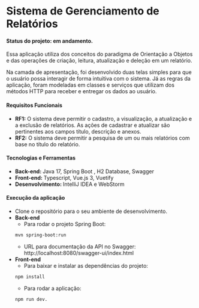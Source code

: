 # Sistema de Gerenciamento de Relatórios
#### Status do projeto: em andamento.
Essa aplicação utiliza dos conceitos do paradigma de Orientação a Objetos e das operações de criação, leitura, atualização e deleção em um relatório.

Na camada de apresentação, foi desenvolvido duas telas simples para que o usuário possa interagir de forma intuitiva com o sistema. Já as regras da aplicação, foram modeladas em classes e serviços que utilizam dos métodos HTTP para receber e entregar os dados ao usuário.

#### Requisitos Funcionais
* <strong>RF1:</strong> O sistema deve permitir o cadastro, a visualização, a atualização e a exclusão de relatórios. As ações de cadastrar e atualizar são pertinentes aos campos título, descrição e anexos.
* <strong>RF2:</strong> O sistema deve permitir a pesquisa de um ou mais relatórios com base no título do relatório.
  
#### Tecnologias e Ferramentas
* <strong>Back-end: </strong>Java 17, Spring Boot , H2 Database, Swagger
* <strong>Front-end: </strong>Typescript, Vue.js 3, Vuetify
* <strong>Desenvolvimento: </strong>IntelliJ IDEA e WebStorm
  
#### Execução da aplicação
* Clone o repositório para o seu ambiente de desenvolvimento.
* <strong>Back-end</strong>
  * Para rodar o projeto Spring Boot:
  ```bash
  mvn spring-boot:run
  ```
  * URL para documentação da API no Swagger: http://localhost:8080/swagger-ui/index.html
* <strong>Front-end</strong>
  * Para baixar e instalar as dependências do projeto: 
  ```bash
  npm install
  ```
  * Para rodar a aplicação:
  ```bash
  npm run dev.
  ```


